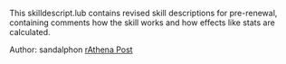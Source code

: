 This skilldescript.lub contains revised skill descriptions for pre-renewal,  
containing comments how the skill works and how effects like stats are calculated.

Author: sandalphon
[rAthena Post](https://rathena.org/board/topic/139880-pre-renewal-skill-translations-and-tooltips-improved-revised-re-edited-and-commented-by-sandalphon/)